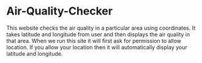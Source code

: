 # Air-Quality-Checker
This website checks the air quality in a particular area using coordinates. It takes latitude and longitude from user and then displays the air quality in that area. When we run this site it will first ask for permission to allow location. If you allow your location then it will automatically display your latitude and longitude.
